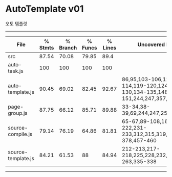 # AutoTemplate v01
오토 템플릿



----------------------------------------
File                                     | % Stmts | % Branch | % Funcs | % Lines | Uncovered Line #s                                                           
-----------------------------------------|---------|----------|---------|---------|--
 src                                     |   87.54 |    70.08 |   79.85 |    89.4 |                                                                                       
  auto-task.js                           |     100 |      100 |     100 |     100 |                                                                                       
  auto-template.js                       |   90.45 |    69.02 |   82.45 |   92.67 | 86,95,103-106,111-114,119-120,124-125,129-130,134-135,148-151,244,247,357,497,747,840 
  page-group.js                          |   87.75 |    66.12 |   85.71 |   89.88 | 33-34,38-39,69,244,247,250,257                                                        
  source-compile.js                      |   79.14 |    76.19 |   64.86 |   81.81 | 65-67,89-108,164,214-222,231-233,312,315,319,328,376-378,457-460                      
  source-template.js                     |   84.21 |    61.53 |      88 |   84.94 | 212-213,217-218,225,228,232,234,261-263,335-338                  
----------------------------------------